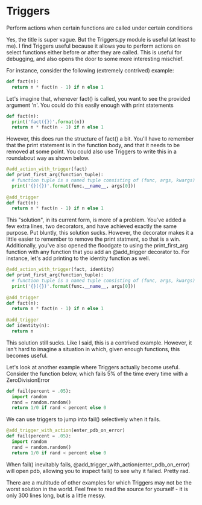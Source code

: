 # Triggers
Perform actions when certain functions are called under certain conditions

Yes, the title is super vague. But the Triggers.py module is useful (at least to me).
I find Triggers useful because it allows you to perform actions on select functions either before or after 
they are called. This is useful for debugging, and also opens the door to some more
interesting mischief.

For instance, consider the following (extremely contrived) example:

```python
def fact(n):
  return n * fact(n - 1) if n else 1
```
    
Let's imagine that, whenever fact() is called, you want to see the provided argument 'n'. 
You could do this easily enough with print statements

```python
def fact(n):
  print('fact({})'.format(n))
  return n * fact(n - 1) if n else 1
```
     
However, this does run the structure of fact() a bit. You'll have to remember that the print 
statement is in the function body, and that it needs to be removed at some point. 
You could also use Triggers to write this in a roundabout way as shown below.

```python
@add_action_with_trigger(fact)
def print_first_arg(function_tuple):
  # function tuple is a named tuple consisting of (func, args, kwargs)
  print('{}({})'.format(func.__name__, args[0]))
  
@add_trigger
def fact(n):
  return n * fact(n - 1) if n else 1
```
  
This "solution", in its current form, is more of a problem. You've added a few extra lines, two decorators, and have
achieved exactly the same purpose. Put bluntly, this solution sucks. However, the decorator makes it a little
easier to remember to remove the print statment, so that is a win. Additionally, you've also opened the floodgate to 
using the print_first_arg function with any function that you add an @add_trigger decorator to. For instance, let's
add printing to the identity function as well.

```python
@add_action_with_trigger(fact, identity)
def print_first_arg(function_tuple):
  # function tuple is a named tuple consisting of (func, args, kwargs)
  print('{}({})'.format(func.__name__, args[0]))
  
@add_trigger
def fact(n):
  return n * fact(n - 1) if n else 1
  
@add_trigger
def identity(n):
  return n
```

This solution still sucks. Like I said, this is a contrived example. However, it isn't hard to imagine a situation in which, given
enough functions, this becomes useful. 

Let's look at another example where Triggers actually become useful. Consider the function below, which fails 5% of the time every time
with a ZeroDivisionError

```python
def fail(percent = .05):
  import random
  rand = random.random()
  return 1/0 if rand < percent else 0
```

We can use triggers to jump into fail() selectively when it fails.

```python
@add_trigger_with_action(enter_pdb_on_error)
def fail(percent = .05):
  import random
  rand = random.random()
  return 1/0 if rand < percent else 0
```

When fail() inevitably fails, @add_trigger_with_action(enter_pdb_on_error) will open pdb, allowing you to inspect fail() to see why it failed. 
Pretty rad.

There are a multitude of other examples for which Triggers may not be the worst solution in the world. Feel free to read the source for yourself - 
it is only 300 lines long, but is a little messy. 
